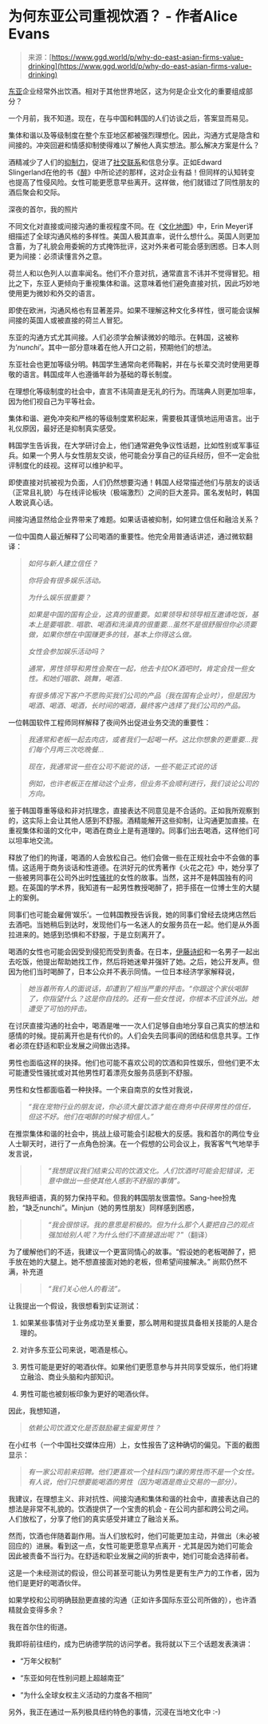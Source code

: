 <!--yml

类别：未分类

日期：2024-05-27 14:33:45

-->

# 为何东亚公司重视饮酒？ - 作者Alice Evans

> 来源：[https://www.ggd.world/p/why-do-east-asian-firms-value-drinking](https://www.ggd.world/p/why-do-east-asian-firms-value-drinking)

[东亚](https://thediplomat.com/2021/10/work-drinking-in-china-comes-under-fire/)企业经常外出饮酒。相对于其他世界地区，这为何是企业文化的重要组成部分？

一个月前，我不知道。现在，在与中国和韩国的人们访谈之后，答案显而易见。

集体和谐以及等级制度在整个东亚地区都被强烈理想化。因此，沟通方式是隐含和间接的。冲突回避和情感抑制使得难以了解他人真实想法。那么解决方案是什么？

酒精减少了人们的[抑制力](https://www.amazon.co.uk/Drunk-Sipped-Danced-Stumbled-Civilization/dp/0316453382)，促进了[社交联系](https://www.amazon.co.uk/Drunk-Sipped-Danced-Stumbled-Civilization/dp/0316453382)和信息分享。正如Edward Slingerland在他的书《[醉](https://www.amazon.co.uk/Drunk-Sipped-Danced-Stumbled-Civilization/dp/0316453382)》中所论述的那样，这对企业有益！但同样的认知转变也提高了性侵风险。女性可能更愿意早些离开。这样做，他们就错过了同性朋友的酒后聚会和交际。

深夜的首尔，我的照片

不同文化对直接或间接沟通的重视程度不同。在《[文化地图](https://erinmeyer.com/books/the-culture-map/)》中，Erin Meyer详细描述了全球沟通风格的多样性。美国人极其直率，说什么想什么。英国人则更加含蓄，为了礼貌会用委婉的方式掩饰批评，这对外来者可能会感到困惑。日本人则更为间接：必须读懂言外之意。

荷兰人和以色列人以直率闻名。他们不介意对抗，通常直言不讳并不觉得冒犯。相比之下，东亚人更倾向于重视集体和谐。这意味着他们避免直接对抗，因此巧妙地使用更为微妙和外交的语言。

即使在欧洲，沟通风格也有显著差异。如果不理解这种文化多样性，很可能会误解间接的英国人或被直接的荷兰人冒犯。

东亚的沟通方式尤其间接。人们必须学会解读微妙的暗示。在韩国，这被称为‘*nunchi*’。其中一部分意味着在他人开口之前，预期他们的想法。

东亚社会也更加等级分明。韩国学生通常向老师鞠躬，并在与长辈交流时使用更尊敬的语言。韩国成年人也遵循年龄为基础的尊长制度。

在理想化等级制度的社会中，直言不讳简直是无礼的行为。而瑞典人则更加坦率，因为他们视自己为平等社会。

集体和谐、避免冲突和严格的等级制度累积起来，需要极其谨慎地运用语言。出于礼仪原因，最好还是抑制真实感受。

韩国学生告诉我，在大学研讨会上，他们通常避免争议性话题，比如性别或军事征兵。如果一个男人与女性朋友交谈，他可能会分享自己的征兵经历，但不一定会批评制度化的歧视。这样可以维护和平。

即使直接对抗被视为负面，人们仍然想要沟通！韩国人经常描述他们与朋友的谈话（正常且礼貌）与在线评论板块（极端激烈）之间的巨大差异。匿名发帖时，韩国人敢说真心话。

间接沟通显然给企业界带来了难题。如果话语被抑制，如何建立信任和融洽关系？

一位中国商人最近解释了公司喝酒的重要性。他完全用普通话讲述，通过微软翻译：

> *如何与新人建立信任？*
> 
> *你将会有很多娱乐活动。*
> 
> *为什么娱乐很重要？*
> 
> *如果是中国的国有企业，这真的很重要。如果领导和领导相互邀请吃饭，基本上是要唱歌.. 唱歌、喝酒和洗澡真的很重要…虽然不是很舒服但你必须要做，如果你想在中国赚更多的钱，基本上你得这么做。*
> 
> *女性会参加娱乐活动吗？*
> 
> *通常，男性领导和男性会聚在一起，他去卡拉OK酒吧时，肯定会找一些女性。和她们唱歌、跳舞，喝酒..*
> 
> *有很多情况下客户不愿购买我们公司的产品（我在国有企业时），但是因为喝酒、喝酒、喝酒，长时间的喝酒，最终客户选择了我们公司的产品。*

一位韩国软件工程师同样解释了夜间外出促进业务交流的重要性：

> *我通常和老板一起去肉店，或者我们一起喝一杯。这比你想象的更重要…我们每个月两三次吃晚餐…*
> 
> *现在，我通常说一些在公司不能说的话，一些不能正式说的话*
> 
> *例如，也许老板正在推动这个业务，但业务不会顺利进行，我们谈论公司的方向。*

鉴于韩国尊重等级和非对抗理念，直接表达不同意见是不合适的。正如我所观察到的，这实际上会让其他人感到不舒服。酒精能解开这些抑制，让沟通更加直接。在重视集体和谐的文化中，喝酒在商业上是有道理的。同事们出去喝酒，这样他们可以坦率地交流。

释放了他们的拘谨，喝酒的人会放松自己。他们会做一些在正规社会中不会做的事情。这适用于商务谈话和性道德。在洪好元的优秀著作《火花之花》中，她分享了一些被男同事在公司外出时[性骚扰](https://www.ggd.world/p/flowers-of-fire-by-hawon-jung-review)的女性的故事。当然，这并不是韩国独有的问题。在英国的学术界，我知道有一起男性教授喝醉了，把手搭在一位博士生的大腿上的案例。

同事们也可能会雇佣‘娱乐‘。一位韩国教授告诉我，她的同事们曾经去烧烤店然后去酒吧。当她稍后到达时，发现他们与一名迷人的女服务员在一起。他们是从外面拉进来的。她感到恐惧和不舒服，于是立刻离开了。

喝酒的女性也可能会因受到侵犯而受到责备。在日本，[伊藤诗织](http://Ishhttps://en.wikipedia.org/wiki/Shiori_It%C5%8D)和一名男子一起出去吃饭，他提出帮助她找工作，然后将她迷晕并强奸了她。之后，她公开发声。但因为他们当时喝醉了，日本公众并不表示同情。一位日本经济学家解释说，

> *她当着所有人的面说话，却遭到了相当严重的抨击。“你跟这个家伙喝醉了，你指望什么？这是你自找的。还有一些女性说，你根本不应该外出。她遭受了可怕的抨击。*

在讨厌直接沟通的社会中，喝酒是唯一一次人们足够自由地分享自己真实的想法和感情的时候。提前离开也是有代价的。人们会失去同事间的团结和信息共享。工作者必须在舒适和职业发展之间做出选择。

男性也面临这样的抉择。他们也可能不喜欢公司的饮酒和异性娱乐，但他们更不太可能遭受性骚扰或对其他男性盯着漂亮女服务员感到不舒服。

男性和女性都面临着一种抉择。一个来自南京的女性对我说，

> *“我在宠物行业的朋友说，你必须大量饮酒才能在商务中获得男性的信任，但这不好。他们在喝醉的时候才相信人。”*

在推崇集体和谐的社会中，挑战上级可能会引起极大的反感。我和首尔的两位专业人士聊天时，进行了一点角色扮演。在一个假想的公司会议上，我客客气气地举手发言说，

> > *“我想提议我们结束公司的饮酒文化。人们饮酒时可能会犯错误，无意中做出一些使其他人感到不舒服的事情”。*

我轻声细语，真的努力保持平和。但我的韩国朋友很震惊。Sang-hee扮鬼脸，“缺乏nunchi”。Minjun（她的男性朋友）同样感到困惑，

> > *“我会很惊讶。我的意思是积极的。但为什么那个人要把自己的观点强加给别人呢？为什么他们不直接退出呢？*”（翻译）

为了缓解他们的不适，我建议一个更富同情心的故事。“假设她的老板喝醉了，把手放在她的大腿上。她不想直接面对她的老板，但希望间接解决。” 尚熙仍然不满，补充道

> > *“我们关心他人的看法”。*

让我提出一个假设，我很想看到实证测试：

1.  如果某些事情对于业务成功至关重要，那么聘用和提拔具备相关技能的人是合理的。

1.  对许多东亚公司来说，喝酒是核心。

1.  男性可能是更好的喝酒伙伴。如果他们更愿意参与并共同享受娱乐，他们将建立融洽、商业头脑和内部知识。

1.  男性可能也被刻板印象为更好的喝酒伙伴。

因此，我想知道，

> *依赖公司饮酒文化是否鼓励雇主偏爱男性？*

在小红书（一个中国社交媒体应用）上，女性报告了这种确切的偏见。下面的截图显示：

> *有一家公司前来招聘。他们更喜欢一个挂科四门课的男性而不是一个女性。有人说，他们只想要能喝酒的男性（因为喝酒是商业交易的一部分）。*

我建议，在理想主义、非对抗性、间接沟通和集体和谐的社会中，直接表达自己的想法是非常不礼貌的。饮酒提供了一个宝贵的机会 - 在公司内部和跨公司之间。人们放松了，分享了他们的真实感受并建立了融洽关系。

然而，饮酒也伴随着副作用。当人们放松时，他们可能更加主动，并做出（未必被回应的）进展。看到这一点，女性可能更愿意早点离开 - 尤其是因为她们可能会因此被责备不当行为。在舒适和职业发展之间的折衷中，她们可能会选择前者。

这是一个未经测试的假设，但公司甚至可能认为男性是更有生产力的工作者，因为他们是更好的喝酒伙伴。

如果学校和公司明确鼓励更直接的沟通（正如许多国际东亚公司所做的），也许酒精就会变得多余？

我在首尔住的街道。

我即将前往纽约，成为巴纳德学院的访问学者。我将就以下三个话题发表演讲：

+   “万年父权制”

+   “东亚如何在性别问题上超越南亚”

+   “为什么全球女权主义活动的力度各不相同”

另外，我正在通过一系列极具纽约特色的事情，沉浸在当地文化中 :-)
